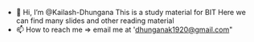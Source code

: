 - 👋 Hi, I’m @Kailash-Dhungana
This is a study material for BIT
Here we can find many slides and other reading material
- 📫 How to reach me => email me at 'dhunganak1920@gmail.com"

<!---
Kailash-Codes/Kailash-Codes is a ✨ special ✨ repository because its `README.md` (this file) appears on your GitHub profile.
You can click the Preview link to take a look at your changes.
--->
